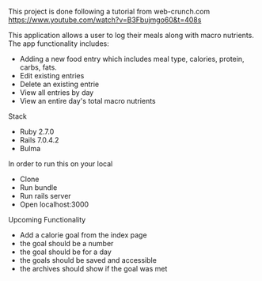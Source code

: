 This project is done following a tutorial from web-crunch.com https://www.youtube.com/watch?v=B3Fbujmgo60&t=408s

This application allows a user to log their meals along with macro nutrients. The app functionality includes:
- Adding a new food entry which includes meal type, calories, protein, carbs, fats.
- Edit existing entries
- Delete an existing entrie
- View all entries by day
- View an entire day's total macro nutrients

Stack
- Ruby 2.7.0
- Rails 7.0.4.2
- Bulma

In order to run this on your local

- Clone
- Run bundle
- Run rails server
- Open localhost:3000

Upcoming Functionality
- Add a calorie goal from the index page
- the goal should be a number
- the goal should be for a day
- the goals should be saved and accessible
- the archives should show if the goal was met
